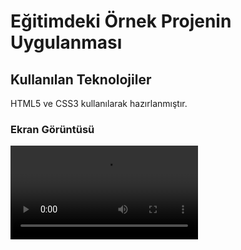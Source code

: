 <h1>Eğitimdeki Örnek Projenin Uygulanması</h1>

<h2>Kullanılan Teknolojiler</h2>

HTML5 ve CSS3 kullanılarak hazırlanmıştır.

<h3>Ekran Görüntüsü</h3>

![](https://github.com/zeynepdeli/new/blob/main/WAR%20PROJES%C4%B0%20G%C4%B0F.mp4)
